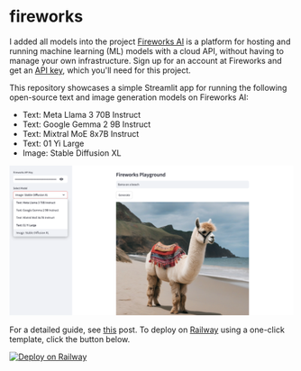 # fireworks
I added all models into the project
[Fireworks AI](https://fireworks.ai) is a platform for hosting and running machine learning (ML) models with a cloud API, without having to manage your own infrastructure. Sign up for an account at Fireworks and get an [API key](https://fireworks.ai/api-keys), which you'll need for this project. 

This repository showcases a simple Streamlit app for running the following open-source text and image generation models on Fireworks AI:
* Text: Meta Llama 3 70B Instruct
* Text: Google Gemma 2 9B Instruct
* Text: Mixtral MoE 8x7B Instruct
* Text: 01 Yi Large
* Image: Stable Diffusion XL

![fireworks-sdxl](./fireworks-sdxl.png)

For a detailed guide, see [this](https://alphasec.io/running-open-source-generative-ai-models-on-fireworks-ai/) post. To deploy on [Railway](https://railway.app/?referralCode=alphasec) using a one-click template, click the button below.

[![Deploy on Railway](https://railway.app/button.svg)](https://railway.app/new/template/dYYPjx?referralCode=alphasec)
